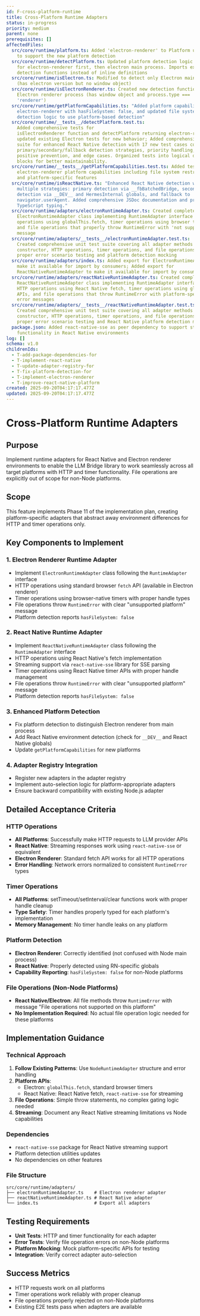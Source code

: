 ```yaml
---
id: F-cross-platform-runtime
title: Cross-Platform Runtime Adapters
status: in-progress
priority: medium
parent: none
prerequisites: []
affectedFiles:
  src/core/runtime/platform.ts: Added 'electron-renderer' to Platform union type
    to support the new platform detection
  src/core/runtime/detectPlatform.ts: Updated platform detection logic to check
    for electron-renderer first, then electron main process. Imports external
    detection functions instead of inline definitions
  src/core/runtime/isElectron.ts: Modified to detect only Electron main process
    (has electron version but no window object)
  src/core/runtime/isElectronRenderer.ts: Created new detection function for
    Electron renderer process (has window object and process.type ===
    'renderer')
  src/core/runtime/getPlatformCapabilities.ts: "Added platform capabilities for
    electron-renderer with hasFileSystem: false, and updated file system
    detection logic to use platform-based detection"
  src/core/runtime/__tests__/detectPlatform.test.ts:
    Added comprehensive tests for
    isElectronRenderer function and detectPlatform returning electron-renderer,
    updated existing Electron tests for new behavior; Added comprehensive test
    suite for enhanced React Native detection with 17 new test cases covering
    primary/secondary/fallback detection strategies, priority handling, false
    positive prevention, and edge cases. Organized tests into logical describe
    blocks for better maintainability.
  src/core/runtime/__tests__/getPlatformCapabilities.test.ts: Added tests for
    electron-renderer platform capabilities including file system restrictions
    and platform-specific features
  src/core/runtime/isReactNative.ts: "Enhanced React Native detection with
    multiple strategies: primary detection via __fbBatchedBridge, secondary
    detection via __DEV__ and HermesInternal globals, and fallback to
    navigator.userAgent. Added comprehensive JSDoc documentation and proper
    TypeScript typing."
  src/core/runtime/adapters/electronRuntimeAdapter.ts: Created complete
    ElectronRuntimeAdapter class implementing RuntimeAdapter interface with HTTP
    operations using globalThis.fetch, timer operations using browser timers,
    and file operations that properly throw RuntimeError with 'not supported'
    message
  src/core/runtime/adapters/__tests__/electronRuntimeAdapter.test.ts:
    Created comprehensive unit test suite covering all adapter methods including
    constructor, HTTP operations, timer operations, and file operations with
    proper error scenario testing and platform detection mocking
  src/core/runtime/adapters/index.ts: Added export for ElectronRuntimeAdapter to
    make it available for import by consumers; Added export for
    ReactNativeRuntimeAdapter to make it available for import by consumers
  src/core/runtime/adapters/reactNativeRuntimeAdapter.ts: Created complete
    ReactNativeRuntimeAdapter class implementing RuntimeAdapter interface with
    HTTP operations using React Native fetch, timer operations using globalThis
    APIs, and file operations that throw RuntimeError with platform-specific
    error messages
  src/core/runtime/adapters/__tests__/reactNativeRuntimeAdapter.test.ts:
    Created comprehensive unit test suite covering all adapter methods including
    constructor, HTTP operations, timer operations, and file operations with
    proper error scenario testing and React Native platform detection mocking
  package.json: Added react-native-sse as peer dependency to support streaming
    functionality in React Native environments
log: []
schema: v1.0
childrenIds:
  - T-add-package-dependencies-for
  - T-implement-react-native
  - T-update-adapter-registry-for
  - T-fix-platform-detection-for
  - T-implement-electron-renderer
  - T-improve-react-native-platform
created: 2025-09-20T04:17:17.477Z
updated: 2025-09-20T04:17:17.477Z
---
```


# Cross-Platform Runtime Adapters

## Purpose

Implement runtime adapters for React Native and Electron renderer environments to enable the LLM Bridge library to work seamlessly across all target platforms with HTTP and timer functionality. File operations are explicitly out of scope for non-Node platforms.

## Scope

This feature implements Phase 11 of the implementation plan, creating platform-specific adapters that abstract away environment differences for HTTP and timer operations only.

## Key Components to Implement

### 1. Electron Renderer Runtime Adapter

- Implement `ElectronRuntimeAdapter` class following the `RuntimeAdapter` interface
- HTTP operations using standard browser `fetch` API (available in Electron renderer)
- Timer operations using browser-native timers with proper handle types
- File operations throw `RuntimeError` with clear "unsupported platform" message
- Platform detection reports `hasFileSystem: false`

### 2. React Native Runtime Adapter

- Implement `ReactNativeRuntimeAdapter` class following the `RuntimeAdapter` interface
- HTTP operations using React Native's fetch implementation
- Streaming support via `react-native-sse` library for SSE parsing
- Timer operations using React Native timer APIs with proper handle management
- File operations throw `RuntimeError` with clear "unsupported platform" message
- Platform detection reports `hasFileSystem: false`

### 3. Enhanced Platform Detection

- Fix platform detection to distinguish Electron renderer from main process
- Add React Native environment detection (check for `__DEV__` and React Native globals)
- Update `getPlatformCapabilities` for new platforms

### 4. Adapter Registry Integration

- Register new adapters in the adapter registry
- Implement auto-selection logic for platform-appropriate adapters
- Ensure backward compatibility with existing Node.js adapter

## Detailed Acceptance Criteria

### HTTP Operations

- **All Platforms**: Successfully make HTTP requests to LLM provider APIs
- **React Native**: Streaming responses work using `react-native-sse` or equivalent
- **Electron Renderer**: Standard fetch API works for all HTTP operations
- **Error Handling**: Network errors normalized to consistent `RuntimeError` types

### Timer Operations

- **All Platforms**: setTimeout/setInterval/clear functions work with proper handle cleanup
- **Type Safety**: Timer handles properly typed for each platform's implementation
- **Memory Management**: No timer handle leaks on any platform

### Platform Detection

- **Electron Renderer**: Correctly identified (not confused with Node main process)
- **React Native**: Properly detected using RN-specific globals
- **Capability Reporting**: `hasFileSystem: false` for non-Node platforms

### File Operations (Non-Node Platforms)

- **React Native/Electron**: All file methods throw `RuntimeError` with message "File operations not supported on this platform"
- **No Implementation Required**: No actual file operation logic needed for these platforms

## Implementation Guidance

### Technical Approach

1. **Follow Existing Patterns**: Use `NodeRuntimeAdapter` structure and error handling
2. **Platform APIs**:
   - Electron: `globalThis.fetch`, standard browser timers
   - React Native: React Native fetch, `react-native-sse` for streaming
3. **File Operations**: Simple throw statements, no complex gating logic needed
4. **Streaming**: Document any React Native streaming limitations vs Node capabilities

### Dependencies

- `react-native-sse` package for React Native streaming support
- Platform detection utilities updates
- No dependencies on other features

### File Structure

```
src/core/runtime/adapters/
├── electronRuntimeAdapter.ts    # Electron renderer adapter
├── reactNativeRuntimeAdapter.ts # React Native adapter
└── index.ts                     # Export all adapters
```

## Testing Requirements

- **Unit Tests**: HTTP and timer functionality for each adapter
- **Error Tests**: Verify file operation errors on non-Node platforms
- **Platform Mocking**: Mock platform-specific APIs for testing
- **Integration**: Verify correct adapter auto-selection

## Success Metrics

- HTTP requests work on all platforms
- Timer operations work reliably with proper cleanup
- File operations properly rejected on non-Node platforms
- Existing E2E tests pass when adapters are available
